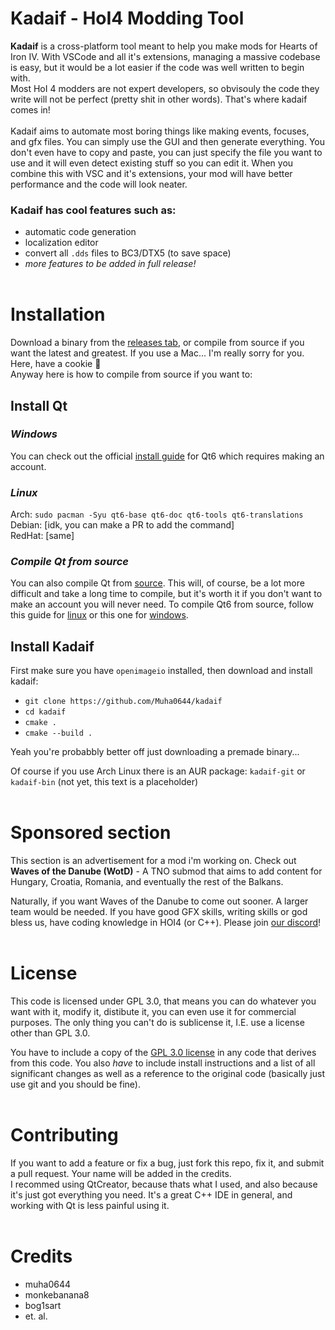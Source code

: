 # Kadaif - HoI4 Modding Tool
**Kadaif** is a cross-platform tool meant to help you make mods for Hearts of Iron IV. With VSCode and all it's extensions, managing a massive codebase is easy, but it would be a lot easier if the code was well written to begin with.<br>
Most HoI 4 modders are not expert developers, so obvisouly the code they write will not be perfect (pretty shit in other words). That's where kadaif comes in!<br>
<br>
Kadaif aims to automate most boring things like making events, focuses, and gfx files. You can simply use the GUI and then generate everything. You don't even have to copy and paste, you can just specify the file you want to use and it will even detect existing stuff so you can edit it. When you combine this with VSC and it's extensions, your mod will have better performance and the code will look neater. 

### Kadaif has cool features such as:
* automatic code generation
* localization editor
* convert all `.dds` files to BC3/DTX5 (to save space)
* _more features to be added in full release!_
<br><br>

# Installation
 Download a binary from the [releases tab](https://github.com/Muha0644/kadaif/releases), or compile from source if you want the latest and greatest. If you use a Mac... I'm really sorry for you. Here, have a cookie 🍪<br>
 Anyway here is how to compile from source if you want to:<br>
 ## Install Qt
 ### <em>Windows</em>
  You can check out the official [install guide](https://doc.qt.io/qt-6/get-and-install-qt.html) for Qt6 which requires making an account.
### <em>Linux</em>
 Arch: `sudo pacman -Syu qt6-base qt6-doc qt6-tools qt6-translations`<br>
 Debian: [idk, you can make a PR to add the command]<br>
 RedHat: [same]<br>

### <em>Compile Qt from source</em>
 You can also compile Qt from [source](https://www.qt.io/offline-installers). This will, of course, be a lot more difficult and take a long time to compile, but it's worth it if you don't want to make an account you will never need. To compile Qt6 from source, follow this guide for [linux](https://doc.qt.io/qt-6/linux-building.html) or this one for [windows](https://doc.qt.io/qt-6/windows-building.html). 
 ## Install Kadaif
  First make sure you have `openimageio` installed, then 
  download and install kadaif:
* `git clone https://github.com/Muha0644/kadaif`
* `cd kadaif`
* `cmake .`
* `cmake --build .`


Yeah you're probabbly better off just downloading a premade binary...

Of course if you use Arch Linux there is an AUR package: `kadaif-git` or `kadaif-bin` (not yet, this text is a placeholder)
<br><br>

# Sponsored section
This section is an advertisement for a mod i'm working on. Check out **Waves of the Danube (WotD)** - A TNO submod that aims to add content for Hungary, Croatia, Romania, and eventually the rest of the Balkans.

Naturally, if you want Waves of the Danube to come out sooner. A larger team would be needed. If you have good GFX skills, writing skills or god bless us, have coding knowledge in HOI4 (or C++). Please join [our discord](https://discord.gg/kXsaS6jzsH)!<br><br>

# License
This code is licensed under GPL 3.0, that means you can do whatever you want with it, modify it, distibute it, you can even use it for commercial purposes. The only thing you can't do is sublicense it, I.E. use a license other than GPL 3.0.

You have to include a copy of the [GPL 3.0 license](https://github.com/Muha0644/kadaif/blob/master/LICENSE) in any code that derives from this code. You also _have_ to include install instructions and a list of all significant changes as well as a reference to the original code (basically just use git and you should be fine).<br><br>

# Contributing
If you want to add a feature or fix a bug, just fork this repo, fix it, and submit a pull request. Your name will be added in the credits.<br>
I recommed using QtCreator, because thats what I used, and also because it's just got everything you need. It's a great C++ IDE in general, and working with Qt is less painful using it.
<br><br>

# Credits
* muha0644
* monkebanana8
* bog1sart
* et. al.
